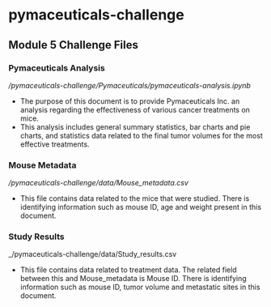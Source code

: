 # **pymaceuticals-challenge** 
## **Module 5 Challenge Files**
### Pymaceuticals Analysis
_/pymaceuticals-challenge/Pymaceuticals/pymaceuticals-analysis.ipynb_
+ The purpose of this document is to provide Pymaceuticals Inc. an analysis regarding the effectiveness of various cancer treatments on mice.
+ This analysis includes general summary statistics, bar charts and pie charts, and statistics data related to the final tumor volumes for the most effective treatments.

### Mouse Metadata
_/pymaceuticals-challenge/data/Mouse_metadata.csv_
+ This file contains data related to the mice that were studied. There is identifying information such as mouse ID, age and weight present in this document.

### Study Results
_/pymaceuticals-challenge/data/Study_results.csv
+ This file contains data related to treatment data. The related field between this and Mouse_metadata is Mouse ID. There is identifying information such as mouse ID, tumor volume and metastatic sites in this document.
